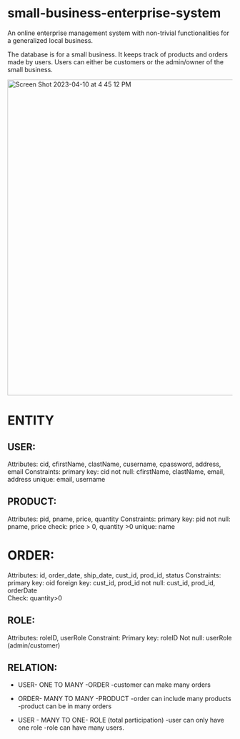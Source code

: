 # small-business-enterprise-system
An online enterprise management system with non-trivial functionalities for a generalized local business. 

The database is for a small business. It keeps track of products and orders made by users. Users can either be customers or the admin/owner of the small business.  


<img width="707" alt="Screen Shot 2023-04-10 at 4 45 12 PM" src="https://user-images.githubusercontent.com/67254834/230995163-6639ac6f-a8de-40c4-aa58-3a9972292e06.png">


# ENTITY

## USER:
Attributes: cid, cfirstName, clastName, cusername, cpassword, address, email
Constraints:
primary key: cid
not null: cfirstName, clastName, email, address
unique: email, username

## PRODUCT: 
Attributes: pid, pname, price, quantity
Constraints:
primary key: pid
not null: pname, price
check: price > 0, quantity >0
unique: name


# ORDER: 
Attributes: id, order_date, ship_date, cust_id, prod_id, status
Constraints:
primary key: oid
foreign key: cust_id, prod_id
not null: cust_id, prod_id, orderDate  
Check: quantity>0

## ROLE:
Attributes: roleID, userRole
Constraint:
Primary key: roleID
Not null: userRole (admin/customer)

## RELATION: 

* USER- ONE TO MANY -ORDER
	-customer can make many orders

* ORDER- MANY TO MANY -PRODUCT
	-order can include many products
	-product can be in many orders

* USER - MANY TO ONE- ROLE (total participation)
	-user can only have one role 
	-role can have many users.

